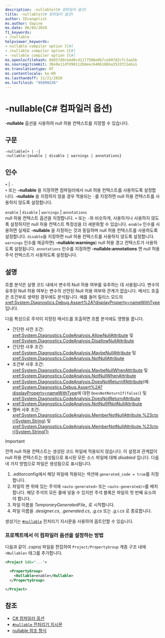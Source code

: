 ```yaml
---
description: -nullable(C# 컴파일러 옵션)
title: -nullable(C# 컴파일러 옵션)
author: IEvangelist
ms.author: dapine
ms.date: 06/04/2020
f1_keywords:
- /nullable
helpviewer_keywords:
- nullable compiler option [C#]
- /nullable compiler option [C#]
- -nullable compiler option [C#]
ms.openlocfilehash: 68857d0cb4d0cd1177506e0b7ce897d2cfc3aa5b
ms.sourcegitcommit: 30e9e11dfd90112b8eec6406186ba3533f21eba1
ms.translationtype: HT
ms.contentlocale: ko-KR
ms.lasthandoff: 11/21/2020
ms.locfileid: "95099226"
---
```

# <a name="-nullable-c-compiler-options"></a>-nullable(C# 컴파일러 옵션)

**-nullable** 옵션을 사용하여 null 허용 컨텍스트를 지정할 수 있습니다.

## <a name="syntax"></a>구문

```console
-nullable[+ | -]
-nullable:{enable | disable | warnings | annotations}
```

## <a name="arguments"></a>인수

`+` &#124; `-`  
`+` 또는 **-nullable** 을 지정하면 컴파일러에서 null 허용 컨텍스트를 사용하도록 설정합니다. **-nullable** 을 지정하지 않을 경우 적용되는 `-`를 지정하면 null 허용 컨텍스트를 사용하지 않도록 설정합니다.

`enable` &#124; `disable` &#124; `warnings` &#124; `annotations`  
null 허용 컨텍스트 옵션을 지정합니다. `+` 또는 `-`와 비슷하게, 사용하거나 사용하지 않도록 설정하지만 null 허용 컨텍스트 특정성을 더 세분화할 수 있습니다. `enable` 인수를 사용하면 실제로 **-nullable** 을 지정하는 것과 동일하며 null 허용 컨텍스트를 사용하도록 설정합니다. `disable`을 지정하면 null 허용 컨텍스트를 사용하지 않도록 설정합니다. `warnings` 인수를 제공하면( **-nullable:warnings**) null 허용 경고 컨텍스트가 사용하도록 설정됩니다. `annotations` 인수를 지정하면 **-nullable:annotations** 면 null 허용 주석 컨텍스트가 사용하도록 설정됩니다.

## <a name="remarks"></a>설명

흐름 분석은 실행 코드 내에서 변수의 Null 허용 여부를 유추하는 데 사용됩니다. 변수의 유추된 Null 허용 여부는 변수의 선언된 Null 허용 여부와 관계가 없습니다. 메서드 호출은 조건부로 생략된 경우에도 분석됩니다. 예를 들어 릴리스 모드의 <xref:System.Diagnostics.Debug.Assert%2A?displayProperty=nameWithType>입니다.

다음 특성으로 주석이 지정된 메서드를 호출하면 흐름 분석에도 영향을 줍니다.

- 간단한 사전 조건: <xref:System.Diagnostics.CodeAnalysis.AllowNullAttribute> 및 <xref:System.Diagnostics.CodeAnalysis.DisallowNullAttribute>
- 간단한 사후 조건: <xref:System.Diagnostics.CodeAnalysis.MaybeNullAttribute> 및 <xref:System.Diagnostics.CodeAnalysis.NotNullAttribute>
- 조건부 사후 조건: <xref:System.Diagnostics.CodeAnalysis.MaybeNullWhenAttribute> 및 <xref:System.Diagnostics.CodeAnalysis.NotNullWhenAttribute>
- <xref:System.Diagnostics.CodeAnalysis.DoesNotReturnIfAttribute>(예: <xref:System.Diagnostics.Debug.Assert%2A?displayProperty=nameWithType>에 대한 `DoesNotReturnIf(false)`) 및 <xref:System.Diagnostics.CodeAnalysis.DoesNotReturnAttribute>
- <xref:System.Diagnostics.CodeAnalysis.NotNullIfNotNullAttribute>
- 멤버 사후 조건: <xref:System.Diagnostics.CodeAnalysis.MemberNotNullAttribute.%23ctor(System.String)> 및 <xref:System.Diagnostics.CodeAnalysis.MemberNotNullAttribute.%23ctor(System.String[])>

> [!IMPORTANT]
> 전역 null 허용 컨텍스트는 생성된 코드 파일에 적용되지 않습니다. 이 설정과 관계없이 null 허용 컨텍스트는 생성됨으로 표시된 모든 소스 파일에 대해 *disabled* 입니다. 다음 네 가지 방법으로 파일은 생성됨으로 표시됩니다.
>
> 1. .editorconfig에서 해당 파일에 적용되는 섹션에 `generated_code = true`를 지정합니다.
> 1. 파일의 맨 위에 있는 주석에 `<auto-generated>` 또는 `<auto-generated/>`를 배치합니다. 해당 주석의 모든 줄에 넣을 수 있지만 주석 블록은 파일의 첫 번째 요소여야 합니다.
> 1. 파일 이름을 *TemporaryGeneratedFile_* 로 시작합니다.
> 1. 파일 이름을 *.designer.cs*, *.generated.cs*, *.g.cs* 또는 *.g.i.cs* 로 종료합니다.
>
> 생성기는 [`#nullable`](../preprocessor-directives/preprocessor-nullable.md) 전처리기 지시문을 사용하여 옵트인할 수 있습니다.

### <a name="to-set-this-compiler-option-in-a-project"></a>프로젝트에서 이 컴파일러 옵션을 설정하는 방법

다음과 같이 *.csproj* 파일을 편집하여 `Project/PropertyGroup` 계층 구조 내에 `<Nullable>` 태그를 추가합니다.

```xml
<Project Sdk="...">

  <PropertyGroup>
    <Nullable>enable</Nullable>
  </PropertyGroup>

</Project>
```

## <a name="see-also"></a>참조

- [C# 컴파일러 옵션](./index.md)
- [`#nullable` 전처리기 지시문](../preprocessor-directives/preprocessor-nullable.md)
- [nullable 참조 형식](../../nullable-references.md)
